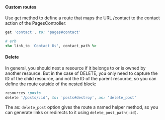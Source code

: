 #### Custom routes
Use get method to define a route that maps the URL /contact to the contact action of the PagesController:
```ruby
get 'contact', to: 'pages#contact'
``` 

```ruby
# erb
<%= link_to 'Contact Us', contact_path %>
```

#### Delete
In general, you should nest a resource if it belongs to or is owned by another resource. But in the case of DELETE, you only need to capture the ID of the child resource, and not the ID of the parent resource, so you can define the route outside of the nested block:

```ruby
resources :posts
delete '/posts/:id', to: 'posts#destroy', as: 'delete_post'
```
The as: `delete_post` option gives the route a named helper method, so you can generate links or redirects to it using `delete_post_path(:id)`.
